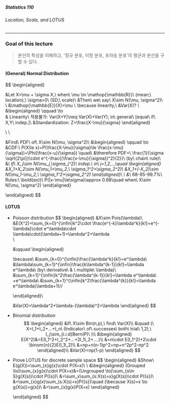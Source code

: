 ##### Statistics 110

###### Location, Scale, and LOTUS

---



### Goal of this lecture

> 분산의 특성을 이해하고, '정규 분포, 이항 분포, 포아송 분포'의 평균과 분산을 구할 수 있다. 







#### (General) Normal Distribution

$$
\begin{aligned}


&Let X=\mu + \sigma X,\ when\ \mu \in \mathop{\mathbb{R}}\ (mean;\ location),\ \sigma>0\ (SD;\ scale)\\
&Then\ we\ say\ X\sim N(\mu, \sigma^2)\\
\\
&\mathop{\mathbb{E}}(X)=\mu \ \because linearity,\\
&Var(X)?
\\
&\begin{aligned}
\qquad \to \
& Linearity\ 적용불가: Var(X+Y)\neq Var(X)+Var(Y)\; in\ general\ [equal\ if\ X,Y\ indep.]\\
&Standardization: Z=\frac{X-\mu}{\sigma}
\end{aligned}

\\
\\

&Find\ PDF\ of\ X\sim N(\mu, \sigma^2)\\
&\begin{aligned}
\qquad \to\
&CDF:\ P(X\le x)=P(\frac{X-\mu}{\sigma}\le \frac{x-\mu}{\sigma})=\Phi(\frac{x-u}{\sigma}) \quad\\
&\therefore PDF=\ \frac{1}{\sigma \sqrt{2\pi}}\cdot e^{-\frac{(\frac{x-\mu}{\sigma})^2}{2}}\ (by\ chain\ rule)\\
&*\ If\ X_j\sim N(\mu_j,\sigma_j^2)\ indep.\ in\ j=1,2,..,\quad
\begin{aligned}
&X_1+X_2\sim N(\mu_1+\mu_2,\ \sigma_1^2+\sigma_2^2)\\
&X_1+(-X_2)\sim N(\mu_1-\mu_2,\ \sigma_1^2+\sigma_2^2)
\end{aligned}\\
\\
&*\ 68-95-99.7\%\ Rules:\ \bold{ex)}\ P(|x-\mu|\le\sigma)\approx 0.68\quad when\ X\sim N(\mu, \sigma^2)
\end{aligned}


\end{aligned}
$$







#### LOTUS

- Poisson distribution
  $$
  \begin{aligned}
  &X\sim Pois(\lambda)\\
  &E(X^2)=\sum_{k=0}^{\infin}k^2\cdot \frac{e^{-k}\lambda^k}{k!}=e^{-\lambda}\cdot e^\lambda\cdot \lambda\cdot(\lambda+1)=\lambda^2+\lambda\
  \\
  
  &\qquad \begin{aligned}
  
  \because\ &\sum_{k=0}^{\infin}\frac{\lambda^k}{k!}=e^\lambda\\
  &\lambda\sum_{k=1}^{\infin}\frac{k\lambda^{k-1}}{k!}=\lambda e^\lambda\ (by\ derivative\ \& \ multiple\ \lambda)\\
  &\sum_{k=1}^{\infin}k^2\frac{\lambda^{k-1}}{k!}=\lambda e^\lambda\ +e^\lambda\\
  &\sum_{k=1}^{\infin}k^2\frac{\lambda^{k}}{k!}=\lambda e^\lambda(\lambda+1)//
  
  \end{aligned}\\
  
  &Var(X)=\lambda^2+\lambda-(\lambda)^2=\lambda
  \end{aligned}
  $$



- Binomial distribution
  $$
  \begin{aligned}
  &if\ X\sim Bin(n,p),\ find\ Var(X)\\
  &\quad (\ X=I_1+I_2+...+I_n\ (Indicator\ of\ successes\ both\ trial\ 1,2),\ I_j\sim_{i.i.d}Bern(P)\ )\\
  &\begin{aligned}
  E(X^2)&=E(I_1^2+I_2^2+...+2I_1I_2+....)\\
  &=n\cdot E(I_1^2)+2\cdot \binom{n}{2}E(I_1I_2)\\
  &=np+n(n-1)p^2=np+n^2p^2-np^2
  \end{aligned}\\
  &Var(X)=np(1-p)
  \end{aligned}
  $$



- Prove LOTUS for discrete sample space
  $$
  \begin{aligned}
  &Show\ E(g(X))=\sum_{x}g(x)\cdot P(X=x)\\
  \\
  &\begin{aligned}
  (Grouped \to)\sum_{x}g(x)\cdot P(X=x)&=(Ungrouped \to)\sum_{s\in S}g(X(s))\cdot P(\{s\})\\
  &=\sum_x\sum_{s:X(s)=x}g(X(s))\cdot P(\{s\})\\
  &=\sum_{x}g(x)\sum_{s:X(s)=x}P(\{s\})\quad (\because X(s)=x \to g(X(s))=g(x))\\
  &=\sum_{x}g(x)P(X=x)
  \end{aligned}
  
  \end{aligned}
  $$
  


